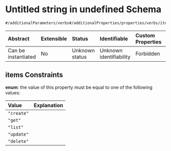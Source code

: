 # Untitled string in undefined Schema

```txt
#/additionalParameters/verbs#/additionalProperties/properties/verbs/items
```



| Abstract            | Extensible | Status         | Identifiable            | Custom Properties | Additional Properties | Access Restrictions | Defined In                                                                                               |
| :------------------ | :--------- | :------------- | :---------------------- | :---------------- | :-------------------- | :------------------ | :------------------------------------------------------------------------------------------------------- |
| Can be instantiated | No         | Unknown status | Unknown identifiability | Forbidden         | Allowed               | none                | [input-type-instances.json*](../../../../ocf-spec/0.0.1/schema/common/input-type-instances.json "open original schema") |

## items Constraints

**enum**: the value of this property must be equal to one of the following values:

| Value      | Explanation |
| :--------- | :---------- |
| `"create"` |             |
| `"get"`    |             |
| `"list"`   |             |
| `"update"` |             |
| `"delete"` |             |
